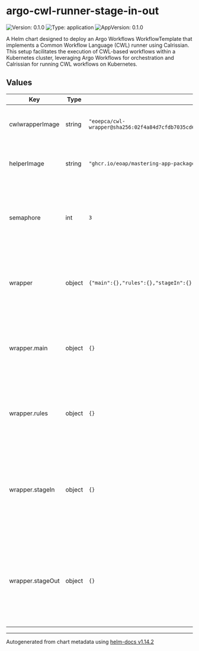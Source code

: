 # argo-cwl-runner-stage-in-out

![Version: 0.1.0](https://img.shields.io/badge/Version-0.1.0-informational?style=flat-square) ![Type: application](https://img.shields.io/badge/Type-application-informational?style=flat-square) ![AppVersion: 0.1.0](https://img.shields.io/badge/AppVersion-0.1.0-informational?style=flat-square)

A Helm chart designed to deploy an Argo Workflows WorkflowTemplate that implements a Common Workflow Language (CWL) runner using Calrissian. This setup facilitates the execution of CWL-based workflows within a Kubernetes cluster, leveraging Argo Workflows for orchestration and Calrissian for running CWL workflows on Kubernetes.

## Values

| Key | Type | Default | Description |
|-----|------|---------|-------------|
| cwlwrapperImage | string | `"eoepca/cwl-wrapper@sha256:02f4a84d7cfdb7035cd6d58c1d9fca3f9c5e24bf2a1ea577312297f2c42574bd"` | Specifies the container image for the CWL wrapper.  |
| helperImage | string | `"ghcr.io/eoap/mastering-app-package/stage:1.1.0"` | Defines the container image used for auxiliary tasks.  |
| semaphore | int | `3` | Specifies the maximum number of concurrent workflows that can be executed by the workflow template. |
| wrapper | object | `{"main":{},"rules":{},"stageIn":{},"stageOut":{}}` | If these fields are left empty, default files located in the 'charts/files' directory are used. |
| wrapper.main | object | `{}` | Configuration for the main execution step of the workflow. Leave empty to use the default main step file. |
| wrapper.rules | object | `{}` | Specifies custom rules for the workflow execution. Leave empty to use the default rules. |
| wrapper.stageIn | object | `{}` | Configuration for staging input data before the workflow execution starts. If not set, the default 'stageIn' configuration file is used. |
| wrapper.stageOut | object | `{}` | Configuration for staging output data after the workflow execution completes. If not set, the default 'stageOut' configuration file is used. |

----------------------------------------------
Autogenerated from chart metadata using [helm-docs v1.14.2](https://github.com/norwoodj/helm-docs/releases/v1.14.2)
